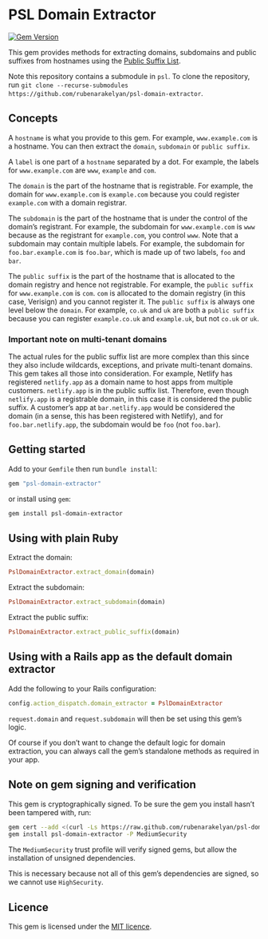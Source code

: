 # PSL Domain Extractor

[![Gem Version](https://badge.fury.io/rb/psl-domain-extractor.svg?icon=si%3Arubygems)](https://badge.fury.io/rb/psl-domain-extractor)

This gem provides methods for extracting domains, subdomains and public suffixes from hostnames using the [Public Suffix List](https://publicsuffix.org).

Note this repository contains a submodule in `psl`. To clone the repository, run `git clone --recurse-submodules https://github.com/rubenarakelyan/psl-domain-extractor`.

## Concepts

A `hostname` is what you provide to this gem. For example, `www.example.com` is a hostname. You can then extract the `domain`, `subdomain` or `public suffix`.

A `label` is one part of a `hostname` separated by a dot. For example, the labels for `www.example.com` are `www`, `example` and `com`.

The `domain` is the part of the hostname that is registrable. For example, the domain for `www.example.com` is `example.com` because you could register `example.com` with a domain registrar.

The `subdomain` is the part of the hostname that is under the control of the domain’s registrant. For example, the subdomain for `www.example.com` is `www` because as the registrant for `example.com`, you control `www`. Note that a subdomain may contain multiple labels. For example, the subdomain for `foo.bar.example.com` is `foo.bar`, which is made up of two labels, `foo` and `bar`.

The `public suffix` is the part of the hostname that is allocated to the domain registry and hence not registrable. For example, the `public suffix` for `www.example.com` is `com`. `com` is allocated to the domain registry (in this case, Verisign) and you cannot register it. The `public suffix` is always one level below the `domain`. For example, `co.uk` and `uk` are both a `public suffix` because you can register `example.co.uk` and `example.uk`, but not `co.uk` or `uk`.

### Important note on multi-tenant domains

The actual rules for the public suffix list are more complex than this since they also include wildcards, exceptions, and private multi-tenant domains. This gem takes all those into consideration. For example, Netlify has registered `netlify.app` as a domain name to host apps from multiple customers. `netlify.app` is in the public suffix list. Therefore, even though `netlify.app` is a registrable domain, in this case it is considered the public suffix. A customer’s app at `bar.netlify.app` would be considered the domain (in a sense, this has been registered with Netlify), and for `foo.bar.netlify.app`, the subdomain would be `foo` (not `foo.bar`).

## Getting started

Add to your `Gemfile` then run `bundle install`:

```ruby
gem "psl-domain-extractor"
```

or install using `gem`:

```bash
gem install psl-domain-extractor
```

## Using with plain Ruby

Extract the domain:

```ruby
PslDomainExtractor.extract_domain(domain)
```

Extract the subdomain:

```ruby
PslDomainExtractor.extract_subdomain(domain)
```

Extract the public suffix:

```ruby
PslDomainExtractor.extract_public_suffix(domain)
```

## Using with a Rails app as the default domain extractor

Add the following to your Rails configuration:

```ruby
config.action_dispatch.domain_extractor = PslDomainExtractor
```

`request.domain` and `request.subdomain` will then be set using this gem’s logic.

Of course if you don’t want to change the default logic for domain extraction, you can always call the gem’s standalone methods as required in your app.

## Note on gem signing and verification

This gem is cryptographically signed. To be sure the gem you install hasn’t been tampered with, run:
```bash
gem cert --add <(curl -Ls https://raw.github.com/rubenarakelyan/psl-domain-extractor/main/certs/rubena.pem)
gem install psl-domain-extractor -P MediumSecurity
```

The `MediumSecurity` trust profile will verify signed gems, but allow the installation of unsigned dependencies.

This is necessary because not all of this gem’s dependencies are signed, so we cannot use `HighSecurity`.

## Licence

This gem is licensed under the [MIT licence](LICENSE).

